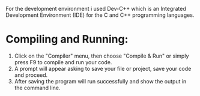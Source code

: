 For the development environment i used Dev-C++ which  is an Integrated Development Environment (IDE) for the C and C++ programming languages.

# Compiling and Running:

1. Click on the "Compiler" menu, then choose "Compile & Run" or simply press F9 to compile and run your code.
2. A prompt will appear asking to save your file or project, save your code and proceed.
3. After saving the program will run successfully and show the output in the command line.

